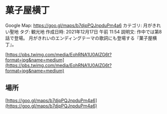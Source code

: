 # 菓子屋横丁

Google Map: https://goo.gl/maps/b7djpPQJnpduPm4a6
カテゴリ: 月がきれい聖地
タグ: 観光地
作成日時: 2021年12月17日 午前 11:54
説明文: 作中では第8話で登場。
月がきれいのエンディングテーマの歌詞にも登場する『菓子屋横丁』。

[https://pbs.twimg.com/media/EohRNA1U0AIZG6t?format=jpg&name=medium](https://pbs.twimg.com/media/EohRNA1U0AIZG6t?format=jpg&name=medium)

## 場所

[https://goo.gl/maps/b7djpPQJnpduPm4a6](https://goo.gl/maps/b7djpPQJnpduPm4a6)